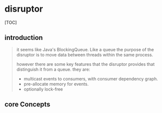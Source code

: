 # disruptor

[TOC]

## introduction



> it seems like Java's BlockingQueue. Like a queue the purpose of the disruptor is to move data between threads within the same process.
>
> however there are some key features that the disruptor provides that distinguish it from a queue. they are:
>
> - multicast events to consumers, with consumer dependency graph.
> - pre-allocate memory for events.
> - optionally lock-free

## core Concepts

